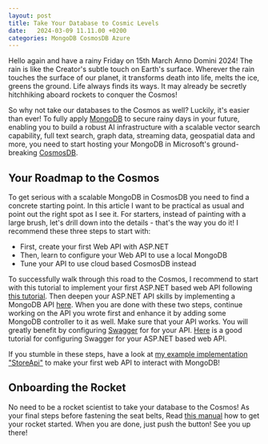 ```yaml
---
layout: post
title: Take Your Database to Cosmic Levels
date:   2024-03-09 11.11.00 +0200
categories: MongoDB CosmosDB Azure
---
```

Hello again and have a rainy Friday on 15th March Anno Domini 2024! 
The rain is like the Creator's subtle touch on Earth's surface. Wherever the
rain touches the surface of our planet, it transforms death into life,
melts the ice, greens the ground. Life always finds its ways. 
It may already be secretly hitchhiking aboard rockets to conquer the Cosmos!

So why not take our databases to the Cosmos as well? Luckily,
it's easier than ever! To fully apply [MongoDB](https://www.mongodb.com/) to secure rainy days in your future,
enabling you to build a robust AI infrastructure with a scalable vector
search capability, full text search, graph data, streaming data, geospatial data and more,
you need to start hosting your MongoDB in Microsoft's ground-breaking [CosmosDB](https://learn.microsoft.com/en-us/azure/cosmos-db/introduction).

## Your Roadmap to the Cosmos 
To get serious with a scalable MongoDB in CosmosDB you need to find a concrete starting point. In this
article I want to be practical as usual and point out the right spot as I see it. 
For starters, instead of painting with a large brush, let's drill down into the details - that's the way you do it! 
I recommend these three steps to start with:

* First, create your first Web API with ASP.NET
* Then, learn to configure your Web API to use a local MongoDB
* Tune your API to use cloud based CosmosDB instead

To successfully walk through this road to the Cosmos, I recommend to start with this tutorial to implement your first ASP.NET based web API following [this tutorial](https://learn.microsoft.com/en-us/aspnet/core/tutorials/first-web-api?view=aspnetcore-8.0&amp;tabs=visual-studio-code).
Then deepen your ASP.NET API skills by implementing a MongoDB API [here](https://learn.microsoft.com/en-us/aspnet/core/tutorials/first-mongo-app).
When you are done with these two steps, continue working on the API you wrote first and enhance it by adding some MongoDB controller to it as well.
Make sure that your API works. You will greatly benefit by configuring [Swagger](https://swagger.io/) for for your API. [Here](https://learn.microsoft.com/en-us/aspnet/core/tutorials/web-api-help-pages-using-swagger?view=aspnetcore-8.0) is a good tutorial for configuring Swagger for your ASP.NET based web API.

If you stumble in these steps, have a look at [my example implementation "StoreApi"](https://github.com/develprr/StoreApi) to make your first web API to interact with MongoDB!

## Onboarding the Rocket
No need to be a rocket scientist to take your database to the Cosmos! As your final steps before fastening the seat belts, Read [this
manual](https://learn.microsoft.com/en-us/azure/cosmos-db/mongodb/quickstart-dotnet?tabs=azure-cli%2Cwindows) how to get your rocket started.
When you are done, just push the button! See you up there!


